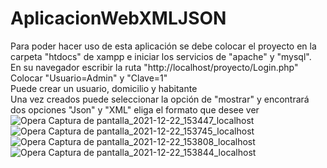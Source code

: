 # AplicacionWebXMLJSON

Para poder hacer uso de esta aplicación se debe colocar el proyecto en la carpeta "htdocs" de xampp e iniciar los servicios de "apache" y "mysql". <br>
En su navegador escribir la ruta "http://localhost/proyecto/Login.php"<br>
Colocar "Usuario=Admin" y "Clave=1"<br>
Puede crear un usuario, domicilio y habitante<br>
Una vez creados puede seleccionar la opción de "mostrar" y encontrará dos opciones "Json" y "XML" eliga el formato que desee ver<br>
![Opera Captura de pantalla_2021-12-22_153447_localhost](https://user-images.githubusercontent.com/91490688/147158312-ddbb2875-22b3-4f03-af38-442d893807bf.png)
![Opera Captura de pantalla_2021-12-22_153745_localhost](https://user-images.githubusercontent.com/91490688/147158325-c8436df9-ded0-4d4f-9724-a4ebb1d4e075.png)
![Opera Captura de pantalla_2021-12-22_153808_localhost](https://user-images.githubusercontent.com/91490688/147158336-f65a10f2-85db-4522-ae98-49a7bb23d2f3.png)
![Opera Captura de pantalla_2021-12-22_153844_localhost](https://user-images.githubusercontent.com/91490688/147158346-1e3ae471-6a71-4743-9901-cadec40d2fc9.png)

